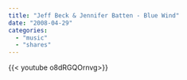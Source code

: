 ```yaml
---
title: "Jeff Beck & Jennifer Batten - Blue Wind"
date: "2008-04-29"
categories:
  - "music"
  - "shares"
---
```


<div style="width: 70vw;">{{< youtube o8dRGQOrnvg>}}</div>
